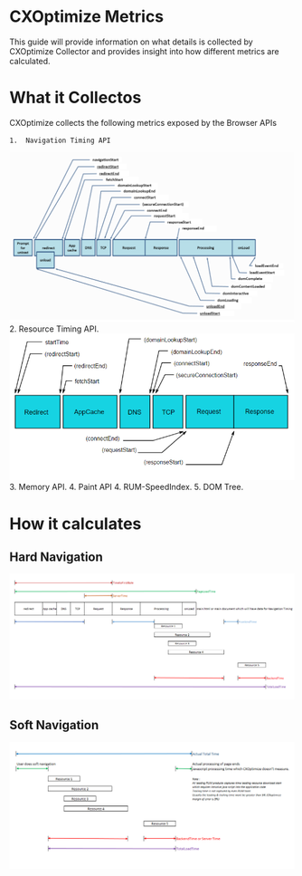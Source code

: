 # CXOptimize Metrics

This guide will provide information on what details is collected by CXOptimize Collector and provides insight into how different metrics are calculated.

#	What it Collectos

CXOptimize collects the following metrics exposed by the Browser APIs

	1.	Navigation Timing API
![](/Documents/images/navigationtiming.png "NavigationTiming API")
	2.	Resource Timing API.
![](/Documents/images/resourcetiming.png "Resource Timing API")
	3.	Memory API.
	4.	Paint API
	4.	RUM-SpeedIndex.
	5.	DOM Tree.


# How it calculates

## Hard Navigation

![](/Documents/images/hardnavigationtime.png "Hard Navigation")

## Soft Navigation

![](/Documents/images/softnavtiming.png "Soft Navigation")

